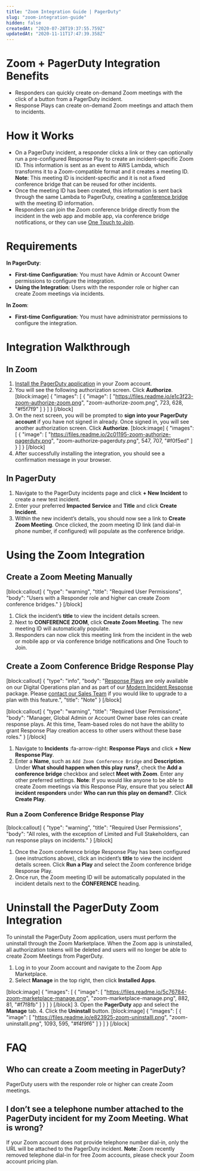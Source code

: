 ```yaml
---
title: "Zoom Integration Guide | PagerDuty"
slug: "zoom-integration-guide"
hidden: false
createdAt: "2020-07-28T19:37:55.759Z"
updatedAt: "2020-11-11T17:47:39.358Z"
---
```

# Zoom + PagerDuty Integration Benefits

* Responders can quickly create on-demand Zoom meetings with the click of a button from a PagerDuty incident.
* Response Plays can create on-demand Zoom meetings and attach them to incidents.

# How it Works

*  On a PagerDuty incident, a responder clicks a link or they can optionally run a pre-configured Response Play to create an incident-specific Zoom ID. This information is sent as an event to AWS Lambda, which transforms it to a Zoom-compatible format and it creates a meeting ID. **Note**: This meeting ID is incident-specific and it is not a fixed conference bridge that can be reused for other incidents.
* Once the meeting ID has been created, this information is sent back through the same Lambda to PagerDuty, creating a [conference bridge](https://support.pagerduty.com/docs/conference-bridge) with the meeting ID information. 
* Responders can join the Zoom conference bridge directly from the incident in the web app and mobile app, via conference bridge notifications, or they can use [One Touch to Join](https://support.pagerduty.com/docs/conference-bridge#one-touch-to-join-conference-bridge). 

# Requirements

**In PagerDuty**: 

* **First-time Configuration**: You must have Admin or Account Owner permissions to configure the integration.
* **Using the Integration**: Users with the responder role or higher can create Zoom meetings via incidents. 

**In Zoom**: 
* **First-time Configuration**: You must have administrator permissions to configure the integration. 

# Integration Walkthrough

## In Zoom

1. [Install the PagerDuty application](https://zoom.us/oauth/signin?_rnd=1598564518255&client_id=a4OdLj9Q1SFue7KmnfrSg&redirect_uri=https%3A%2F%2Fzoom.apps.pagerduty.com%2Fapi%2Finstallation%2Fzoom_callback&response_type=code) in your Zoom account. 
2. You will see the following authorization screen. Click **Authorize**.
[block:image]
{
  "images": [
    {
      "image": [
        "https://files.readme.io/e1c3f23-zoom-authorize-zoom.png",
        "zoom-authorize-zoom.png",
        723,
        628,
        "#f5f7f9"
      ]
    }
  ]
}
[/block]
3. On the next screen, you will be prompted to **sign into your PagerDuty account** if you have not signed in already. Once signed in, you will see another authorization screen. Click **Authorize**.
[block:image]
{
  "images": [
    {
      "image": [
        "https://files.readme.io/2c01195-zoom-authorize-pagerduty.png",
        "zoom-authorize-pagerduty.png",
        547,
        707,
        "#f0f5ed"
      ]
    }
  ]
}
[/block]
4. After successfully installing the integration, you should see a confirmation message in your browser.

## In PagerDuty

1. Navigate to the PagerDuty incidents page and click **+ New Incident** to create a new test incident. 
2. Enter your preferred **Impacted Service** and **Title** and click **Create Incident**.
3. Within the new incident’s details, you should now see a link to **Create Zoom Meeting**. Once clicked, the zoom meeting ID link (and dial-in phone number, if configured) will populate as the conference bridge. 

# Using the Zoom Integration

## Create a Zoom Meeting Manually
[block:callout]
{
  "type": "warning",
  "title": "Required User Permissions",
  "body": "Users with a Responder role and higher can create Zoom conference bridges."
}
[/block]
1. Click the incident’s **title** to view the incident details screen. 
2. Next to **CONFERENCE ZOOM**, click **Create Zoom Meeting**. The new meeting ID will automatically populate. 
3. Responders can now click this meeting link from the incident in the web or mobile app or via conference bridge notifications and One Touch to Join.

## Create a Zoom Conference Bridge Response Play
[block:callout]
{
  "type": "info",
  "body": "[Response Plays](https://support.pagerduty.com/docs/response-automation) are only available on our Digital Operations plan and as part of our [Modern Incident Response](https://support.pagerduty.com/docs/pagerduty-modern-incident-response) package. Please [contact our Sales Team](https://www.pagerduty.com/contact-us/) if you would like to upgrade to a plan with this feature.",
  "title": "Note"
}
[/block]

[block:callout]
{
  "type": "warning",
  "title": "Required User Permissions",
  "body": "Manager, Global Admin or Account Owner base roles can create response plays. At this time, Team-based roles do not have the ability to grant Response Play creation access to other users without these base roles."
}
[/block]
1. Navigate to **Incidents** :fa-arrow-right: **Response Plays** and click **+ New Response Play**.
2. Enter a **Name**, such as `Add Zoom Conference Bridge` and **Description**. Under **What should happen when this play runs?**, check the **Add a conference bridge** checkbox and select **Meet with Zoom**. Enter any other preferred settings. **Note**: If you would like anyone to be able to create Zoom meetings via this Response Play, ensure that you select **All incident responders** under **Who can run this play on demand?**. Click **Create Play**.

### Run a Zoom Conference Bridge Response Play
[block:callout]
{
  "type": "warning",
  "title": "Required User Permissions",
  "body": "All roles, with the exception of Limited and Full Stakeholders, can run response plays on incidents."
}
[/block]
1. Once the Zoom conference bridge Response Play has been configured (see instructions above), click an incident’s **title** to view the incident details screen. Click **Run a Play** and select the Zoom conference bridge Response Play.
2. Once run, the Zoom meeting ID will be automatically populated in the incident details next to the **CONFERENCE** heading.

# Uninstall the PagerDuty Zoom Integration

To uninstall the PagerDuty Zoom application, users must perform the uninstall through the Zoom Marketplace. When the Zoom app is uninstalled, all authorization tokens will be deleted and users will no longer be able to create Zoom Meetings from PagerDuty. 

1. Log in to your Zoom account and navigate to the Zoom App Marketplace. 
2. Select **Manage** in the top right, then click **Installed Apps**.

[block:image]
{
  "images": [
    {
      "image": [
        "https://files.readme.io/5c76784-zoom-marketplace-manage.png",
        "zoom-marketplace-manage.png",
        882,
        81,
        "#f7f8fb"
      ]
    }
  ]
}
[/block]
3. Open the **PagerDuty** app and select the **Manage** tab.
4. Click the **Uninstall** button.
[block:image]
{
  "images": [
    {
      "image": [
        "https://files.readme.io/e823925-zoom-uninstalll.png",
        "zoom-uninstalll.png",
        1093,
        595,
        "#f4f9f6"
      ]
    }
  ]
}
[/block]
# FAQ

## Who can create a Zoom meeting in PagerDuty?

PagerDuty users with the responder role or higher can create Zoom meetings.

## I don’t see a telephone number attached to the PagerDuty incident for my Zoom Meeting. What is wrong?

If your Zoom account does not provide telephone number dial-in, only the URL will be attached to the PagerDuty incident. **Note**: Zoom recently removed telephone dial-in for free Zoom accounts, please check your Zoom account pricing plan.